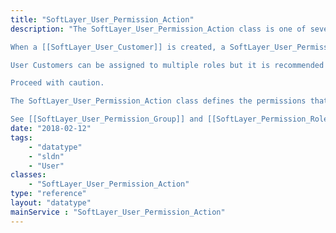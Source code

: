```yaml
---
title: "SoftLayer_User_Permission_Action"
description: "The SoftLayer_User_Permission_Action class is one of several classes that make up the customer permission system.  The system is a role-based system that includes defined actions which can be grouped together using a SoftLayer_User_Permission_Group.  These groups of actions are then used to define roles, and the roles are assigned to users. 

When a [[SoftLayer_User_Customer]] is created, a SoftLayer_User_Permission_Group and SoftLayer_User_Permission_Role is created specifically for the user with a group type of SYSTEM.  When the UI is used to alter the permissions of a customer user, the actions are added or removed from this group.  The api can not be used to alter the permissions in this group.  If an account wants to create their own unique permission groups and roles, the UI can not be used to manage them. 

User Customers can be assigned to multiple roles but it is recommended to either use the UI for managing account users permissions or only use the api.  Mixing the two will lead to confusing results as the UI will not show any permissions assigned to a user via a customer created role/group combination. 

Proceed with caution. 

The SoftLayer_User_Permission_Action class defines the permissions that are required in order for a SoftLayer_User_Customer to perform certain actions within IMS. 

See [[SoftLayer_User_Permission_Group]] and [[SoftLayer_Permission_Role]] for more details. "
date: "2018-02-12"
tags:
    - "datatype"
    - "sldn"
    - "User"
classes:
    - "SoftLayer_User_Permission_Action"
type: "reference"
layout: "datatype"
mainService : "SoftLayer_User_Permission_Action"
---
```

